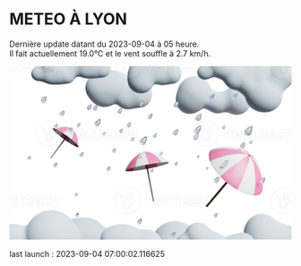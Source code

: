 # METEO À LYON

Dernière update datant du 2023-09-04 à 05 heure.  
Il fait actuellement 19.0°C et le vent souffle à 2.7 km/h.      

![](./.github/rain.png)

last launch : 2023-09-04 07:00:02.116625
